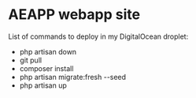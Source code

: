 # AEAPP webapp site

List of commands to deploy in my DigitalOcean droplet:
- php artisan down
- git pull
- composer install
- php artisan migrate:fresh --seed
- php artisan up
